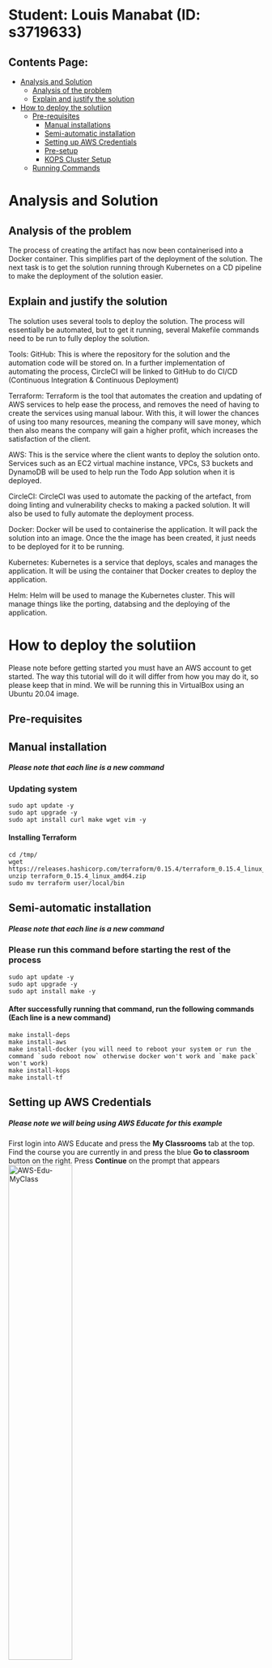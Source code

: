 # Student: Louis Manabat (ID: s3719633)

## Contents Page:
- [Analysis and Solution](#Analysis-and-Solution)
    - [Analysis of the problem](#Analysis-of-the-problem)
    - [Explain and justify the solution](#Explain-and-justify-the-solution)
- [How to deploy the solutiion](#How-to-deploy-the-solutiion)
    - [Pre-requisites](#Pre-requisites)
        - [Manual installations](#Manual-installation)
        - [Semi-automatic installation](#Semi-automatic-installation)
        - [Setting up AWS Credentials](#Setting-up-AWS-Credentials)
        - [Pre-setup](#Pre-setup)
        - [KOPS Cluster Setup](#KOPS-Cluster-Setup)
    - [Running Commands](#Running-Commands)


# Analysis and Solution
## Analysis of the problem
The process of creating the artifact has now been containerised into a Docker container. This simplifies part of the deployment of the solution. The next task is to get the solution running through Kubernetes on a CD pipeline to make the deployment of the solution easier.

## Explain and justify the solution
The solution uses several tools to deploy the solution. The process will essentially be automated, but to get it running, several Makefile commands need to be run to fully deploy the solution.

Tools:
GitHub: This is where the repository for the solution and the automation code will be stored on. In a further implementation of automating the process, CircleCI will be linked to GitHub to do CI/CD (Continuous Integration & Continuous Deployment)

Terraform: Terraform is the tool that automates the creation and updating of AWS services to help ease the process, and removes the need of having to create the services using manual labour. With this, it will lower the chances of using too many resources, meaning the company will save money, which then also means the company will gain a higher profit, which increases the satisfaction of the client. 

AWS: This is the service where the client wants to deploy the solution onto. Services such as an EC2 virtual machine instance, VPCs, S3 buckets and DynamoDB will be used to help run the Todo App solution when it is deployed.

CircleCI: CircleCI was used to automate the packing of the artefact, from doing linting and vulnerability checks to making a packed solution. It will also be used to fully automate the deployment process.

Docker: Docker will be used to containerise the application. It will pack the solution into an image. Once the the image has been created, it just needs to be deployed for it to be running.

Kubernetes: Kubernetes is a service that deploys, scales and manages the application. It will be using the container that Docker creates to deploy the application. 

Helm: Helm will be used to manage the Kubernetes cluster. This will manage things like the porting, databsing and the deploying of the application.

# How to deploy the solutiion

Please note before getting started you must have an AWS account to get started. The way this tutorial will do it will differ from how you may do it, so please keep that in mind. We will be running this in VirtualBox using an Ubuntu 20.04 image.

## Pre-requisites


## Manual installation
##### Please note that each line is a new command
### Updating system 
    sudo apt update -y
    sudo apt upgrade -y
    sudo apt install curl make wget vim -y

#### Installing Terraform
    cd /tmp/
    wget https://releases.hashicorp.com/terraform/0.15.4/terraform_0.15.4_linux_amd64.zip
    unzip terraform_0.15.4_linux_amd64.zip
    sudo mv terraform user/local/bin

## Semi-automatic installation
##### Please note that each line is a new command
### Please run this command before starting the rest of the process
    sudo apt update -y
    sudo apt upgrade -y
    sudo apt install make -y

#### After successfully running that command, run the following commands (Each line is a new command)
    make install-deps
    make install-aws
    make install-docker (you will need to reboot your system or run the command `sudo reboot now` otherwise docker won't work and `make pack` won't work)
    make install-kops
    make install-tf


## Setting up AWS Credentials
##### Please note we will being using AWS Educate for this example

First login into AWS Educate and press the **My Classrooms** tab at the top. Find the course you are currently in and press the blue **Go to classroom** button on the right. Press **Continue** on the prompt that appears
<img src="readme-images/aws-edu-myclass.png" alt="AWS-Edu-MyClass" width=50% height=50%>

Upon entering the next page, press the **Account Details** button and you will be greeted with a bunch of credentials. Copy the entire set of text in the gray box as we will be using this for later. 
### Please note that these credentials should only be used by you and you only! Do not share this with anyone else
<br>
<img src="readme-images/aws-account-status.png" alt="AWS-acc-status" width=50% height=50%>
<img src="readme-images/aws-credentials.png" alt="AWS-creds" width=50% height=50%>
<br>

After doing this, open up a new tab in your terminal and run the command `mkdir ~/.aws` then run `vim ~/.aws/credentials` then press **INS** to activate insert mode then **Shift + INS** to paste the credentials. Follow this up with pressing **CTRL + C** then type in `:wq` to save and exit vim.
<br>
<img src="readme-images/aws-credentials-vim.png" alt="AWS-cred-vim" width=50% height=50%>
<img src="readme-images/aws-credentials-vim-2.png" alt="AWS-cred-vim-2" width=50% height=50%>

##### Please note that the credentials expire every 3 hours, so you will need to update them once they do expire.

## Pre-setup

### Pack
The following command will dockerise the solution into a Docker image for future use.

    make pack

### Bootstrap
The following command will create some files to make a remote backend. Run the command **once only** and them copy the two values into the respective variables in *main.tf* in the infra directory.

    make bootstrap
You should first see these variables after completing `make bootstrap`.
<br>
<img src="readme-images/bootstrap-vars-1.png" alt="boostrap-vars" width=30% height=30%>
<br>

Following that, you will copy the **dynamoDb_lock_table_name** and the **tf_state_bucket** and paste them into the *makefile*. You should be only changing the **bucket** (using the **tf_state_bucket** variable) and **dynamodb_table** (using the **dynamoDb_lock_table_name**) variables under the init command.
<br>
<img src="readme-images/bootstrap-vars-2.png" alt="boostrap-vars" width=50% height=50%>
<br>

After that, use the **kops_state_bucket_name** and add that to *config.yml*. Around line 34 (under the setup-cd command), there is a line that has;

    kops export kubecfg rmit.k8s.local --state s3://rmit-kops-state-
This also applies on around line 109 also on *config.yml*. It will be under the e2e job.
Replace the **rmit-kops-state-** with the variable that **kops_state_bucket_name** provided from the `make bootstrap` command.
<br>
<img src="readme-images/bootstrap-vars-3.png" alt="boostrap-vars" width=50% height=50%>
<br>

Finally, use the **repository-url** output and add that to the **ECR** and **reponame** variables in *config.yml* (Somewhere around line 130 under the package jobs). The link before the forward slash ('/'), that goes into the **ECR** variable, whereas the name after the forward slash ('/'), goes into the **reponame** variable.
<br>
<img src="readme-images/bootstrap-vars-4.png" alt="boostrap-vars" width=50% height=50%>
<br>

Once you have compeleted that, push your changes to GitHub.

### Setting up CircleCi
We will now set up CircleCi to being deployment. Open up the link https://circleci.com/ and press the **Go to App** icon on the top right. If you haven't linked your GitHub account to CircleCi, please do it now. After that, go to the Projects page (button on the left side), and find the repository. Press the **Set up Project** button and it'll coninue to the next screen. Press the **Use Existing Config** button, then **Start Building**.
<br>
<img src="readme-images/circleci-setup-1.png" alt="circleci-setup" width=50% height=50%>
<br>
<img src="readme-images/circleci-setup-2.png" alt="circleci-setup" width=50% height=50%>
<br>
<img src="readme-images/circleci-setup-3.png" alt="circleci-setup" width=30% height=30%>
<br>

The first and inital pipeline should fail at the package job because it might be missing (or using invalid variables) because it is running from the master branch.
<br>
<img src="readme-images/circleci-fail-master.png" alt="circleci-fail-master" width=50% height=50%>
<br>

The build should be successful as it only runs the build and integration-test jobs (if the pipeline runs from any other branch other than the master branch). If it does fail, ensure you have inputted the correct variables in the *config.yml* file and push the changes so it runs the pipeline again.
<br>
<img src="readme-images/circleci-pass-branch.png" alt="circleci-pass-branch" width=50% height=50%>
<br>

Next you will need to set up the AWS credentials. Get the variables from the [Setting up AWS Credentials](#Setting-up-AWS-Credentials) as we will be using them here as well.
<br>

First press the **Project Settings** button, then on the lefthand sidebar, press the **Environmental Variables** button.
<br>
<img src="readme-images/circleci-setup-4.png" alt="circleci-setup" width=50% height=50%>
<br>
<img src="readme-images/circleci-setup-5.png" alt="circleci-setup" width=20% height=20%>
<br>

From there you will need to pass the name of environmental variables (in all caps), and the variable itself. You do this by pressing the the **Add Environmental Variable** button. There should be three separate variables in there and should look like this.
<br>
<img src="readme-images/circleci-setup-6.png" alt="circleci-setup" width=50% height=50%>
<br>

##### Please note that the credentials expire every 3 hours, so you will need to update them once they do expire.

### Generate SSH Key
Running the following command will create an SSH key that will be used by Kubernetes.

    make ssh-gen

### KOPS Cluster Setup

Now we will spin up the KOPS cluster.

First run the following command to create the cluster

    make kube-create-cluster
You will get an error saying "*SSH public key must be specified when running with AWS*". Just ignore that as we move onto the next command.

Running the next command will use the SSH key previously created, to link it to AWS.

    make kube-secret
No errors means the make command was successfully run.

After that, run the following command to deploy the cluster to AWS

    make kube-deploy-cluster

Finally, export some config from the S3 kops bucket to finish off the spinning of the cluster using following command.

    make kube-config

The cluster should take up to 10 minutes for it to ready itself for deployment. So running the following command too early might result in an error.
    make kube-validate
<br>
<img src="readme-images/kube-validate-fail.png" alt="kube-validate-fail" width=40% height=40%>
<br>

A successful validation of the cluster should look like this
<br>
<img src="readme-images/kube-validate-pass.png" alt="kube-validate-pass" width=40% height=40%>
<br>

## Running Commands

### Setup test environment
Next you want to being setup the infrastructure that's going to host the solution. Open up the console to this link https://console.aws.amazon.com/vpc/home?region=us-east-1#. Follow this up with opening up the **Subnets** tab.
<br>
<img src="readme-images/tfvars-setup-1.png" alt="tfvars-setup" width=30% height=30%>
<br>

You want to copy the two Subnet IDs (under the name us-east-1a.rmit.k8s.local and us-east-1b.rmit.k8s.local), then copy it into the terraform.tfvars file in the infra directory.
<br>
<img src="readme-images/tfvars-setup-2.png" alt="tfvars-setup" width=30% height=30%>
<br>
<img src="readme-images/tfvars-setup-3.png" alt="tfvars-setup" width=20% height=20%>
<br>

You want to then return to the [VPC](https://console.aws.amazon.com/vpc/home?region=us-east-1#) page, then open up the **VPCs** tab (above the **Subnets** tab). You want to copy the VPC ID under the name *rmit.k8s.local*

# Simple Todo App with MongoDB, Express.js and Node.js
The ToDo app uses the following technologies and javascript libraries:
* MongoDB
* Express.js
* Node.js
* express-handlebars
* method-override
* connect-flash
* express-session
* mongoose
* bcryptjs
* passport
* docker & docker-compose

## What are the features?
You can register with your email address, and you can create ToDo items. You can list ToDos, edit and delete them. 

# How to use
First install the depdencies by running the following from the root directory:
```
npm install --prefix src/
```

To run this application locally you need to have an insatnce of MongoDB running. A docker-compose file has been provided in the root director that will run an insatnce of MongoDB in docker. TO start the MongoDB from the root direction run the following command:

```
docker-compose up -d
```

Then to start the application issue the following command from the root directory:
```
npm run start --prefix src/
```

The application can then be accessed through the browser of your choise on the following:

```
localhost:5000
```
## Container
A Dockerfile has been provided for the application if you wish to run it in docker. To build the image, issue the following commands:

```
cd src/
docker build . -t todoapp:latest
```

## Terraform

### Bootstrap
A set of bootstrap templates have been provided that will provision a DynamoDB Table, S3 Bucket & Option Group for DocumentDB & ECR in AWS. To set these up, ensure your AWS Programmatic credentials are set in your console and execute the following command from the root directory

```
make bootstrap
```

### To instantiate and destroy your TF Infra:

To instantiate your infra in AWS, ensure your AWS Programattic credentials are set and execute the following command from the root infra directory:

```
make up -e ENV=<environment_name>
```

Where environment_name is the name of the environment that you wish to manage.

To destroy the infra already deployed in AWS, ensure your AWS Programattic credentials are set and execute the following command from the root directory:

```
make down -e ENV=<environment_name>
```

## Testing

Basic testing has been included as part of this application. This includes unit testing (Models Only), Integration Testing & E2E Testing.

### Linting:
Basic Linting is performed across the code base. To run linting, execute the following commands from the root directory:

```
npm run test-lint --prefix src/
```

### Unit Testing
Unit Tetsing is performed on the models for each object stored in MongoDB, they will vdaliate the model and ensure that required data is entered. To execute unit testing execute the following commands from the root directory:

```
npm run test-unit --prefix src/
```

### Integration Testing
Integration testing is included to ensure the applicaiton can talk to the MongoDB Backend and create a user, redirect to the correct page, login as a user and register a new task. 

Note: MongoDB needs to be running locally for testing to work (This can be done by spinning up the mongodb docker container).

To perform integration testing execute the following commands from the root directory:

```
npm run test-integration --prefix src/
```


###### This project is licensed under the MIT Open Source License
